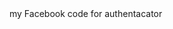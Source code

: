 

<!---
Cassy1012/Cassy1012 is a ✨ special ✨ repository because its `README.md` (this file) appears on your GitHub profile.
You can click the Preview link to take a look at your changes.
---> my Facebook code for authentacator 
